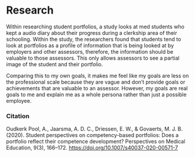 # Research

Within researching student portfolios, a study looks at med students who kept a audio diary about their progress during a clerkship area of their schooling. Within the study, the researchers found that students tend to look at portfolios as a profile of information that is being looked at by employers and other assessors, therefore, the information should be valuable to those assessors. This only allows assessors to see a partial image of the student and their portfolio.   

Comparing this to my own goals, it makes me feel like my goals are less on the professional scale because they are vague and don’t provide goals or achievements that are valuable to an assessor. However, my goals are real goals to me and explain me as a whole persona rather than just a possible employee.


<h3> Citation </h3>

Oudkerk Pool, A., Jaarsma, A. D. C., Driessen, E. W., & Govaerts, M. J. B. (2020). Student perspectives on competency-based portfolios: Does a portfolio reflect their competence development? Perspectives on Medical Education, 9(3), 166–172. https://doi.org/10.1007/s40037-020-00571-7
